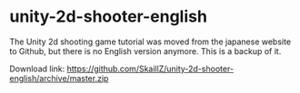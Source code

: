 # unity-2d-shooter-english
The Unity 2d shooting game tutorial was moved from the japanese website to Github, but there is no English version anymore. This is a backup of it.

Download link: https://github.com/SkaillZ/unity-2d-shooter-english/archive/master.zip
